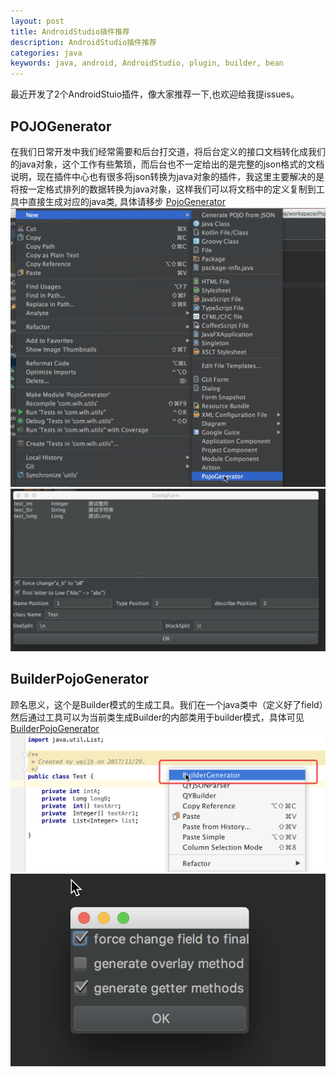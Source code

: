 ```yaml
---
layout: post
title: AndroidStudio插件推荐
description: AndroidStudio插件推荐
categories: java 
keywords: java, android, AndroidStudio, plugin, builder, bean
---
```

最近开发了2个AndroidStuio插件，像大家推荐一下,也欢迎给我提issues。    

## POJOGenerator
在我们日常开发中我们经常需要和后台打交道，将后台定义的接口文档转化成我们的java对象，这个工作有些繁琐，而后台也不一定给出的是完整的json格式的文档说明，现在插件中心也有很多将json转换为java对象的插件，我这里主要解决的是 将按一定格式排列的数据转换为java对象，这样我们可以将文档中的定义复制到工具中直接生成对应的java类, 具体请移步
[PojoGenerator](https://github.com/FSilence/PojoGenerator)  
![](/images/pojo-use1.png)  
![](/images/pojo-use2.png)  

## BuilderPojoGenerator
顾名思义，这个是Builder模式的生成工具。我们在一个java类中（定义好了field）然后通过工具可以为当前类生成Builder的内部类用于builder模式，具体可见
[BuilderPojoGenerator](https://github.com/FSilence/BuilderPojoGenerator)  
![](/images/builder-generator1.png)  
![](/images/builder-generator2.png)
